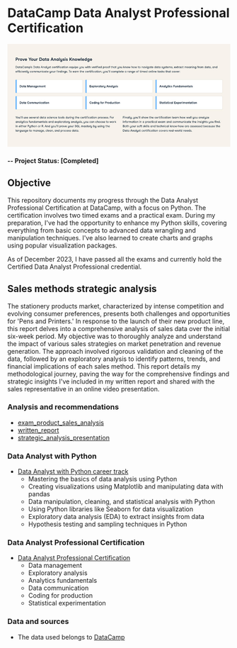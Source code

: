 # DataCamp Data Analyst Professional Certification

![alternative text](img/readme_image.jpg)

#### -- Project Status: [Completed]

## Objective
This repository documents my progress through the Data Analyst Professional Certification at DataCamp, with a focus on Python. The certification involves two timed exams and a practical exam. During my preparation, I've had the opportunity to enhance my Python skills, covering everything from basic concepts to advanced data wrangling and manipulation techniques. I've also learned to create charts and graphs using popular visualization packages.

As of December 2023, I have passed all the exams and currently hold the Certified Data Analyst Professional credential.

## Sales methods strategic analysis

The stationery products market, characterized by intense competition and evolving consumer preferences, presents both challenges and opportunities for 'Pens and Printers.' In response to the launch of their new product line, this report delves into a comprehensive analysis of sales data over the initial six-week period. My objective was to thoroughly analyze and understand the impact of various sales strategies on market penetration and revenue generation. The approach involved rigorous validation and cleaning of the data, followed by an exploratory analysis to identify patterns, trends, and financial implications of each sales method. This report details my methodological journey, paving the way for the comprehensive findings and strategic insights I've included in my written report and shared with the sales representative in an online video presentation.

### Analysis and recommendations
* [exam_product_sales_analysis](exam_product_sales_analysis.ipynb)
* [written_report](written_report.ipynb)
* [strategic_analysis_presentation](strategic_analysis_presentation.pdf)

### Data Analyst with Python
* [Data Analyst with Python career track](https://www.datacamp.com/tracks/data-analyst-with-python)
  * Mastering the basics of data analysis using Python
  * Creating visualizations using Matplotlib and manipulating data with pandas
  * Data manipulation, cleaning, and statistical analysis with Python
  * Using Python libraries like Seaborn for data visualization
  * Exploratory data analysis (EDA) to extract insights from data
  * Hypothesis testing and sampling techniques in Python

### Data Analyst Professional Certification
* [Data Analyst Professional Certification](https://www.datacamp.com/certification/data-analyst)
  * Data management
  * Exploratory analysis
  * Analytics fundamentals
  * Data communication
  * Coding for production
  * Statistical experimentation

### Data and sources
* The data used belongs to [DataCamp](https://www.datacamp.com/)
